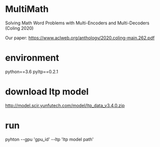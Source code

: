 # MultiMath
Solving Math Word Problems with Multi-Encoders and Multi-Decoders (Coling 2020)

Our paper: https://www.aclweb.org/anthology/2020.coling-main.262.pdf

# environment
python==3.6
pyltp==0.2.1

# download ltp model
http://model.scir.yunfutech.com/model/ltp_data_v3.4.0.zip

# run
pyhton --gpu 'gpu_id' --ltp 'ltp model path'